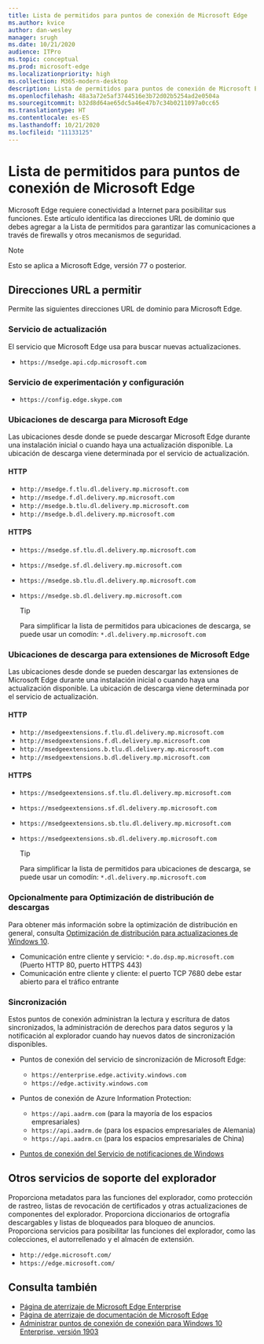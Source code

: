 ```yaml
---
title: Lista de permitidos para puntos de conexión de Microsoft Edge
ms.author: kvice
author: dan-wesley
manager: srugh
ms.date: 10/21/2020
audience: ITPro
ms.topic: conceptual
ms.prod: microsoft-edge
ms.localizationpriority: high
ms.collection: M365-modern-desktop
description: Lista de permitidos para puntos de conexión de Microsoft Edge
ms.openlocfilehash: 48a3a72e5af3744516e3b72d02b5254ad2e0504a
ms.sourcegitcommit: b32d8d64ae65dc5a46e47b7c34b0211097a0cc65
ms.translationtype: HT
ms.contentlocale: es-ES
ms.lasthandoff: 10/21/2020
ms.locfileid: "11133125"
---
```

# Lista de permitidos para puntos de conexión de Microsoft Edge

Microsoft Edge requiere conectividad a Internet para posibilitar sus funciones. Este artículo identifica las direcciones URL de dominio que debes agregar a la Lista de permitidos para garantizar las comunicaciones a través de firewalls y otros mecanismos de seguridad.

> [!NOTE]
> Esto se aplica a Microsoft Edge, versión 77 o posterior.

## Direcciones URL a permitir

Permite las siguientes direcciones URL de dominio para Microsoft Edge.

### Servicio de actualización

El servicio que Microsoft Edge usa para buscar nuevas actualizaciones.

- `https://msedge.api.cdp.microsoft.com`

### Servicio de experimentación y configuración

- `https://config.edge.skype.com`

### Ubicaciones de descarga para Microsoft Edge

Las ubicaciones desde donde se puede descargar Microsoft Edge durante una instalación inicial o cuando haya una actualización disponible. La ubicación de descarga viene determinada por el servicio de actualización.

#### HTTP

- `http://msedge.f.tlu.dl.delivery.mp.microsoft.com`
- `http://msedge.f.dl.delivery.mp.microsoft.com`
- `http://msedge.b.tlu.dl.delivery.mp.microsoft.com`
- `http://msedge.b.dl.delivery.mp.microsoft.com`

#### HTTPS

- `https://msedge.sf.tlu.dl.delivery.mp.microsoft.com`
- `https://msedge.sf.dl.delivery.mp.microsoft.com`
- `https://msedge.sb.tlu.dl.delivery.mp.microsoft.com`
- `https://msedge.sb.dl.delivery.mp.microsoft.com`

  > [!TIP]
  > Para simplificar la lista de permitidos para ubicaciones de descarga, se puede usar un comodín: `*.dl.delivery.mp.microsoft.com`

### Ubicaciones de descarga para extensiones de Microsoft Edge

Las ubicaciones desde donde se pueden descargar las extensiones de Microsoft Edge durante una instalación inicial o cuando haya una actualización disponible. La ubicación de descarga viene determinada por el servicio de actualización.

#### HTTP

- `http://msedgeextensions.f.tlu.dl.delivery.mp.microsoft.com`
- `http://msedgeextensions.f.dl.delivery.mp.microsoft.com`
- `http://msedgeextensions.b.tlu.dl.delivery.mp.microsoft.com`
- `http://msedgeextensions.b.dl.delivery.mp.microsoft.com`

#### HTTPS

- `https://msedgeextensions.sf.tlu.dl.delivery.mp.microsoft.com`
- `https://msedgeextensions.sf.dl.delivery.mp.microsoft.com`
- `https://msedgeextensions.sb.tlu.dl.delivery.mp.microsoft.com`
- `https://msedgeextensions.sb.dl.delivery.mp.microsoft.com`

  > [!TIP]
  > Para simplificar la lista de permitidos para ubicaciones de descarga, se puede usar un comodín: `*.dl.delivery.mp.microsoft.com`

### Opcionalmente para Optimización de distribución de descargas

Para obtener más información sobre la optimización de distribución en general, consulta [Optimización de distribución para actualizaciones de Windows 10](https://aka.ms/waas-do).

- Comunicación entre cliente y servicio: `*.do.dsp.mp.microsoft.com` (Puerto HTTP 80, puerto HTTPS 443)
- Comunicación entre cliente y cliente: el puerto TCP 7680 debe estar abierto para el tráfico entrante

### Sincronización

Estos puntos de conexión administran la lectura y escritura de datos sincronizados, la administración de derechos para datos seguros y la notificación al explorador cuando hay nuevos datos de sincronización disponibles.

- Puntos de conexión del servicio de sincronización de Microsoft Edge:

  - `https://enterprise.edge.activity.windows.com`
  - `https://edge.activity.windows.com`

- Puntos de conexión de Azure Information Protection:

  - `https://api.aadrm.com` (para la mayoría de los espacios empresariales)
  - `https://api.aadrm.de` (para los espacios empresariales de Alemania)
  - `https://api.aadrm.cn` (para los espacios empresariales de China)

- [Puntos de conexión del Servicio de notificaciones de Windows](https://docs.microsoft.com/windows/uwp/design/shell/tiles-and-notifications/firewall-allowlist-config)

## Otros servicios de soporte del explorador

Proporciona metadatos para las funciones del explorador, como protección de rastreo, listas de revocación de certificados y otras actualizaciones de componentes del explorador. Proporciona diccionarios de ortografía descargables y listas de bloqueados para bloqueo de anuncios. Proporciona servicios para posibilitar las funciones del explorador, como las colecciones, el autorrellenado y el almacén de extensión.

- `http://edge.microsoft.com/`
- `https://edge.microsoft.com/`

## Consulta también

- [Página de aterrizaje de Microsoft Edge Enterprise](https://aka.ms/EdgeEnterprise)
- [Página de aterrizaje de documentación de Microsoft Edge](https://docs.microsoft.com/DeployEdge/)
- [Administrar puntos de conexión de conexión para Windows 10 Enterprise, versión 1903](https://docs.microsoft.com/windows/privacy/manage-windows-1903-endpoints)
